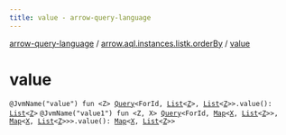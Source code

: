 ```yaml
---
title: value - arrow-query-language
---
```


[arrow-query-language](../index.html) / [arrow.aql.instances.listk.orderBy](index.html) / [value](./value.html)

# value

`@JvmName("value") fun <Z> `[`Query`](../arrow.aql/-query/index.html)`<ForId, `[`List`](https://kotlinlang.org/api/latest/jvm/stdlib/kotlin.collections/-list/index.html)`<`[`Z`](value.html#Z)`>, `[`List`](https://kotlinlang.org/api/latest/jvm/stdlib/kotlin.collections/-list/index.html)`<`[`Z`](value.html#Z)`>>.value(): `[`List`](https://kotlinlang.org/api/latest/jvm/stdlib/kotlin.collections/-list/index.html)`<`[`Z`](value.html#Z)`>`
`@JvmName("value1") fun <Z, X> `[`Query`](../arrow.aql/-query/index.html)`<ForId, `[`Map`](https://kotlinlang.org/api/latest/jvm/stdlib/kotlin.collections/-map/index.html)`<`[`X`](value.html#X)`, `[`List`](https://kotlinlang.org/api/latest/jvm/stdlib/kotlin.collections/-list/index.html)`<`[`Z`](value.html#Z)`>>, `[`Map`](https://kotlinlang.org/api/latest/jvm/stdlib/kotlin.collections/-map/index.html)`<`[`X`](value.html#X)`, `[`List`](https://kotlinlang.org/api/latest/jvm/stdlib/kotlin.collections/-list/index.html)`<`[`Z`](value.html#Z)`>>>.value(): `[`Map`](https://kotlinlang.org/api/latest/jvm/stdlib/kotlin.collections/-map/index.html)`<`[`X`](value.html#X)`, `[`List`](https://kotlinlang.org/api/latest/jvm/stdlib/kotlin.collections/-list/index.html)`<`[`Z`](value.html#Z)`>>`